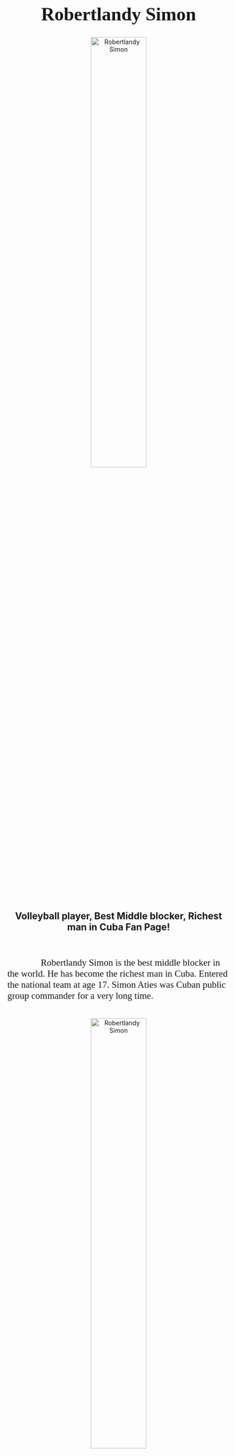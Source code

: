 
<h1 style="font-family:Brush Script MT; font-size:300%;" align="center" > <b> Robertlandy Simon </b></h1>
<div align="center">
    <img    src="https://i.ytimg.com/vi/KUg7lV6hqeU/maxresdefault.jpg"
            title="Robertlandy Simon"
            width="50%"
            height="50%" 
            />
            
</div>

<h2 align="center" > Volleyball player, Best Middle blocker, Richest man in Cuba Fan Page! </h2>

<br>

<p style = "text-indent: 2cm; font-family: Comic Sans MS; font-size:150%">
            Robertlandy Simon is the best middle blocker in the world. He has become the richest man in Cuba. Entered the national team at age 17. Simon Aties was Cuban public group commander for a very long time.
    
</p>

<br>

<div align="center">
    <img    src=https://oncubanews.com/wp-content/uploads/2019/09/cuba-voly-simon.jpg
            title="Robertlandy Simon"
            width="50%"
            height="50%" 
            />

<p style = "text index: 2cm; font-family: Comic Sans MS; font-size:150%">
            Robertlandy Simón is a Cuban volleyball player. Member of Cuba men national volleyball team from 2005–2010 and from 2019 to present day. Italian club Cucine Lube Civitanova, 2009 NORCECA Champion, silver medalist of the 2010 World Championship, double South Korean Champion (2015, 2016).
 
    
<div align="center">
     <img src="https://i.ytimg.com/vi/k9ltvpW8gko/maxresdefault.jpg"
     title="Robertlandy Simon"
     width="50%"
     height="50%"
     />
<p style = "text index: 2cm; font-family: Comic Sans MS; font-size:150%">
            On October 10, 2010 he achieved silver medal. He was Best Blocker of the tournament. Simon was champion of the Italian Cup 2013/14 and of the Challenge Cup 2012/13 . He used to be the world’s Best Middle Blocker before he left Cuba after the 2010 World Championship to pursue his dreams and to make a decent living overseas. Simon won 2014 Club World Championship. He was the most expensive player in South Korea League from 2014 to 2016.
   </p>
   
<br>


<table>
    <tr>
        <th>Name</th>
        <td>Robertlandy Simon</td>
    </tr>
    <tr>
        <th>Age</th>
        <td>34</td>
    </tr>
    <tr>
        <th>Birthday</th>
        <td>11 June 1987</td>
    </tr>
        <tr>
        <th>Nationality</th>
        <td>Cuba</td>
    </tr>
    <tr>
        <th>Weight</th>
        <td>246.9 lbs</td>
    </tr>
    <tr>
        <th>Place of Birth</th>
        <td>Guantanamo Cuba</td>
    </tr>
    <tr>
        <th>Star sign</th>
        <td>Gemini</td>
    </tr>
    <tr>
        <th>Height</th>
      <td>(6'9)</td>  
    </tr>
    <tr>
        <th>Championships</th>
        <td>19championships</td>
    </tr>
    <tr>
        <th>
        <td>
        
    
</table>


<br><br>

<p>
    <i>Made by: <u></u> on December 7, 2021</i>
</p>

